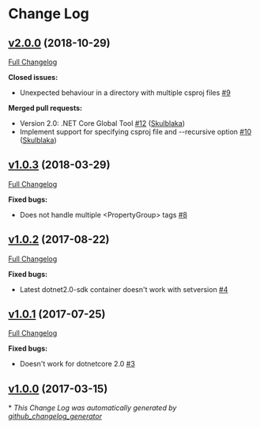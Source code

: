 # Change Log

## [v2.0.0](https://github.com/TAGC/dotnet-setversion/tree/v2.0.0) (2018-10-29)
[Full Changelog](https://github.com/TAGC/dotnet-setversion/compare/v1.0.3...v2.0.0)

**Closed issues:**

- Unexpected behaviour in a directory with multiple csproj files [\#9](https://github.com/TAGC/dotnet-setversion/issues/9)

**Merged pull requests:**

- Version 2.0: .NET Core Global Tool [\#12](https://github.com/TAGC/dotnet-setversion/pull/12) ([Skulblaka](https://github.com/Skulblaka))
- Implement support for specifying csproj file and --recursive option [\#10](https://github.com/TAGC/dotnet-setversion/pull/10) ([Skulblaka](https://github.com/Skulblaka))

## [v1.0.3](https://github.com/TAGC/dotnet-setversion/tree/v1.0.3) (2018-03-29)
[Full Changelog](https://github.com/TAGC/dotnet-setversion/compare/v1.0.2...v1.0.3)

**Fixed bugs:**

- Does not handle multiple \<PropertyGroup\> tags [\#8](https://github.com/TAGC/dotnet-setversion/issues/8)

## [v1.0.2](https://github.com/TAGC/dotnet-setversion/tree/v1.0.2) (2017-08-22)
[Full Changelog](https://github.com/TAGC/dotnet-setversion/compare/v1.0.1...v1.0.2)

**Fixed bugs:**

- Latest dotnet2.0-sdk container doesn't work with setversion [\#4](https://github.com/TAGC/dotnet-setversion/issues/4)

## [v1.0.1](https://github.com/TAGC/dotnet-setversion/tree/v1.0.1) (2017-07-25)
[Full Changelog](https://github.com/TAGC/dotnet-setversion/compare/v1.0.0...v1.0.1)

**Fixed bugs:**

- Doesn't work for dotnetcore 2.0 [\#3](https://github.com/TAGC/dotnet-setversion/issues/3)

## [v1.0.0](https://github.com/TAGC/dotnet-setversion/tree/v1.0.0) (2017-03-15)


\* *This Change Log was automatically generated by [github_changelog_generator](https://github.com/skywinder/Github-Changelog-Generator)*